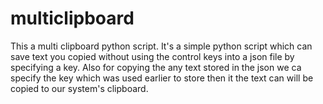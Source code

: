 # multiclipboard
This a multi clipboard python script.
It's a simple python script which can save text you copied without using the control keys into a json file by specifying a key.
Also for copying the any text stored in the json we ca specify the key which was used earlier to store then it the text can will be copied to our system's clipboard. 
